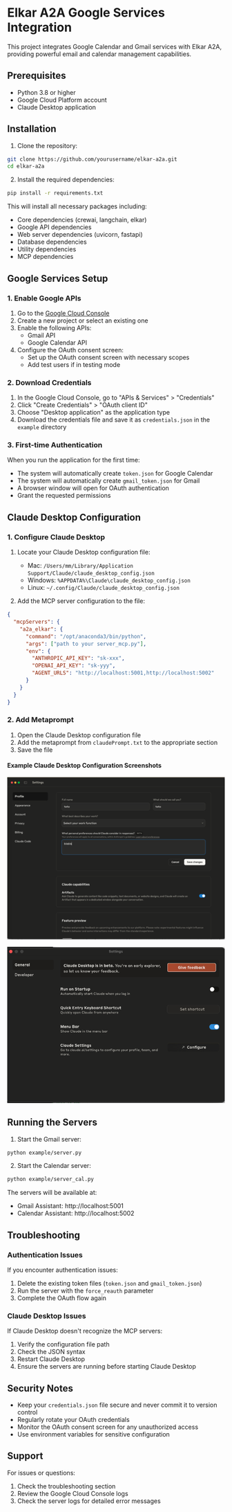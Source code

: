 # Elkar A2A Google Services Integration

This project integrates Google Calendar and Gmail services with Elkar A2A, providing powerful email and calendar management capabilities.

## Prerequisites

- Python 3.8 or higher
- Google Cloud Platform account
- Claude Desktop application

## Installation

1. Clone the repository:
```bash
git clone https://github.com/yourusername/elkar-a2a.git
cd elkar-a2a
```

2. Install the required dependencies:
```bash
pip install -r requirements.txt
```

This will install all necessary packages including:
- Core dependencies (crewai, langchain, elkar)
- Google API dependencies
- Web server dependencies (uvicorn, fastapi)
- Database dependencies
- Utility dependencies
- MCP dependencies

## Google Services Setup

### 1. Enable Google APIs

1. Go to the [Google Cloud Console](https://console.cloud.google.com/)
2. Create a new project or select an existing one
3. Enable the following APIs:
   - Gmail API
   - Google Calendar API
4. Configure the OAuth consent screen:
   - Set up the OAuth consent screen with necessary scopes
   - Add test users if in testing mode

### 2. Download Credentials

1. In the Google Cloud Console, go to "APIs & Services" > "Credentials"
2. Click "Create Credentials" > "OAuth client ID"
3. Choose "Desktop application" as the application type
4. Download the credentials file and save it as `credentials.json` in the `example` directory

### 3. First-time Authentication

When you run the application for the first time:
- The system will automatically create `token.json` for Google Calendar
- The system will automatically create `gmail_token.json` for Gmail
- A browser window will open for OAuth authentication
- Grant the requested permissions

## Claude Desktop Configuration

### 1. Configure Claude Desktop

1. Locate your Claude Desktop configuration file:
   - Mac: `/Users/mm/Library/Application Support/Claude/claude_desktop_config.json`
   - Windows: `%APPDATA%\Claude\claude_desktop_config.json`
   - Linux: `~/.config/Claude/claude_desktop_config.json`

2. Add the MCP server configuration to the file:
```json
{
  "mcpServers": {
    "a2a_elkar": {
      "command": "/opt/anaconda3/bin/python",
      "args": ["path to your server_mcp.py"],
      "env": {
        "ANTHROPIC_API_KEY": "sk-xxx",
        "OPENAI_API_KEY": "sk-yyy",
        "AGENT_URLS": "http://localhost:5001,http://localhost:5002"
      }
    }
  }
}
```

### 2. Add Metaprompt

1. Open the Claude Desktop configuration file
2. Add the metaprompt from `claudePrompt.txt` to the appropriate section
3. Save the file

#### Example Claude Desktop Configuration Screenshots

![Claude Desktop Profile Settings](claude_config1.png)

![Claude Desktop General Settings](claude_config2.png)

## Running the Servers

1. Start the Gmail server:
```bash
python example/server.py
```

2. Start the Calendar server:
```bash
python example/server_cal.py
```

The servers will be available at:
- Gmail Assistant: http://localhost:5001
- Calendar Assistant: http://localhost:5002

## Troubleshooting

### Authentication Issues

If you encounter authentication issues:
1. Delete the existing token files (`token.json` and `gmail_token.json`)
2. Run the server with the `force_reauth` parameter
3. Complete the OAuth flow again

### Claude Desktop Issues

If Claude Desktop doesn't recognize the MCP servers:
1. Verify the configuration file path
2. Check the JSON syntax
3. Restart Claude Desktop
4. Ensure the servers are running before starting Claude Desktop

## Security Notes

- Keep your `credentials.json` file secure and never commit it to version control
- Regularly rotate your OAuth credentials
- Monitor the OAuth consent screen for any unauthorized access
- Use environment variables for sensitive configuration

## Support

For issues or questions:
1. Check the troubleshooting section
2. Review the Google Cloud Console logs
3. Check the server logs for detailed error messages
